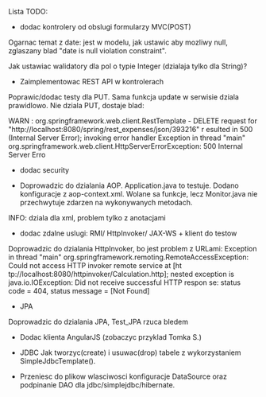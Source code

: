 
Lista TODO:

- dodac kontrolery od obslugi formularzy MVC(POST)

Ogarnac temat z date: jest w modelu, jak ustawic aby mozliwy null,
zglaszany blad "date is null violation constraint".

Jak ustawiac walidatory dla pol o typie Integer (dzialaja tylko dla String)?

- Zaimplementowac REST API w kontrolerach

Poprawic/dodac testy dla PUT.
Sama funkcja update w serwisie dziala prawidlowo.
Nie dziala PUT, dostaje blad:

WARN : org.springframework.web.client.RestTemplate - DELETE request for "http://localhost:8080/spring/rest_expenses/json/393216" r
esulted in 500 (Internal Server Error); invoking error handler
Exception in thread "main" org.springframework.web.client.HttpServerErrorException: 500 Internal Server Erro

- dodac security

- Doprowadzic do dzialania AOP.
Application.java to testuje.
Dodano konfiguracje z aop-context.xml.
Wolane sa funkcje, lecz Monitor.java nie przechwytuje zdarzen na wykonywanych metodach.

INFO: dziala dla xml, problem tylko z anotacjami

- dodac zdalne uslugi: RMI/ HttpInvoker/ JAX-WS + klient do testow

Doprowadzic do dzialania HttpInvoker, bo jest problem z URLami:
Exception in thread "main" org.springframework.remoting.RemoteAccessException: Could not access HTTP invoker remote service at [ht
tp://localhost:8080/httpinvoker/Calculation.http]; nested exception is java.io.IOException: Did not receive successful HTTP respon
se: status code = 404, status message = [Not Found]

- JPA

Doprowadzic do dzialania JPA, Test_JPA rzuca bledem

- Dodac klienta AngularJS
(zobaczyc przyklad Tomka S.)

- JDBC
Jak tworzyc(create) i usuwac(drop) tabele z wykorzystaniem SimpleJdbcTemplate(). 

- Przeniesc do plikow wlasciwosci konfiguracje DataSource oraz podpinanie DAO dla jdbc/simplejdbc/hibernate.


